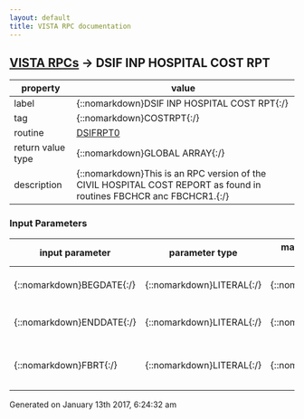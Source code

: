 ```yaml
---
layout: default
title: VISTA RPC documentation
---
```




## [VISTA RPCs](TableOfContent.md) &#8594; DSIF INP HOSPITAL COST RPT 

 property | value 
--- | --- 
 label | {::nomarkdown}DSIF INP HOSPITAL COST RPT{:/}
 tag | {::nomarkdown}COSTRPT{:/}
 routine | [DSIFRPT0](http://code.osehra.org/dox/Routine_DSIFRPT0_source.html)
 return value type | {::nomarkdown}GLOBAL ARRAY{:/}
 description | {::nomarkdown}This is an RPC version of the CIVIL HOSPITAL COST REPORT as found in routines FBCHCR anc FBCHCR1.{:/}

### Input Parameters

| input parameter | parameter type | maximum data length | required | description | 
| --- | --- | --- | --- | --- | 
| {::nomarkdown}BEGDATE{:/} | {::nomarkdown}LITERAL{:/} | {::nomarkdown}7{:/} | {::nomarkdown}true{:/} | {::nomarkdown}Begining Date (Required : FileMan format){:/} | 
| {::nomarkdown}ENDDATE{:/} | {::nomarkdown}LITERAL{:/} | {::nomarkdown}7{:/} | {::nomarkdown}true{:/} | {::nomarkdown}Ending Date (Required : FileMan format){:/} | 
| {::nomarkdown}FBRT{:/} | {::nomarkdown}LITERAL{:/} | {::nomarkdown}1{:/} | {::nomarkdown}true{:/} | {::nomarkdown}Report Type (Optional : D = Detailed, S = Summary, Default = Summary){:/} | 




 Generated on January 13th 2017, 6:24:32 am